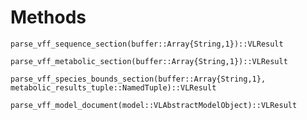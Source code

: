 # Methods
```@docs
parse_vff_sequence_section(buffer::Array{String,1})::VLResult
```

```@docs
parse_vff_metabolic_section(buffer::Array{String,1})::VLResult
```

```@docs
parse_vff_species_bounds_section(buffer::Array{String,1}, metabolic_results_tuple::NamedTuple)::VLResult
```

```@docs
parse_vff_model_document(model::VLAbstractModelObject)::VLResult
```